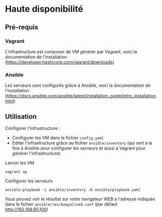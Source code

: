 # Haute disponibilité

## Pré-requis

### Vagrant
L'infrastructure est composer de VM générer par Vagrant, voici la documentation de l'installation (https://developer.hashicorp.com/vagrant/downloads)

### Ansible
Les serveurs sont configurés grâce à Ansible, voici la documentation de l'installation (https://docs.ansible.com/ansible/latest/installation_guide/intro_installation.html)

## Utilisation
Configurer l'infrastructure :
- Configurer les VM dans le fichier `config.yaml`
- Editer l'infrastructure grâce au fichier `ansible/inventory` (qui sert à la fois à Ansible pour configurer les serveurs et aussi à Vagrant pour générer l'infrastructure)

Lancer les VM
```
vagrant up
```

Configurer les serveurs
```
ansible-playbook -i ansible/inventory -D ansible/playbook.yaml
```

Vous pouvez voir le résultat sur votre navigateur WEB à l'adresse indiquée dans le fichier `ansible/res/keepalived.conf` (par défaut http://192.168.60.100)